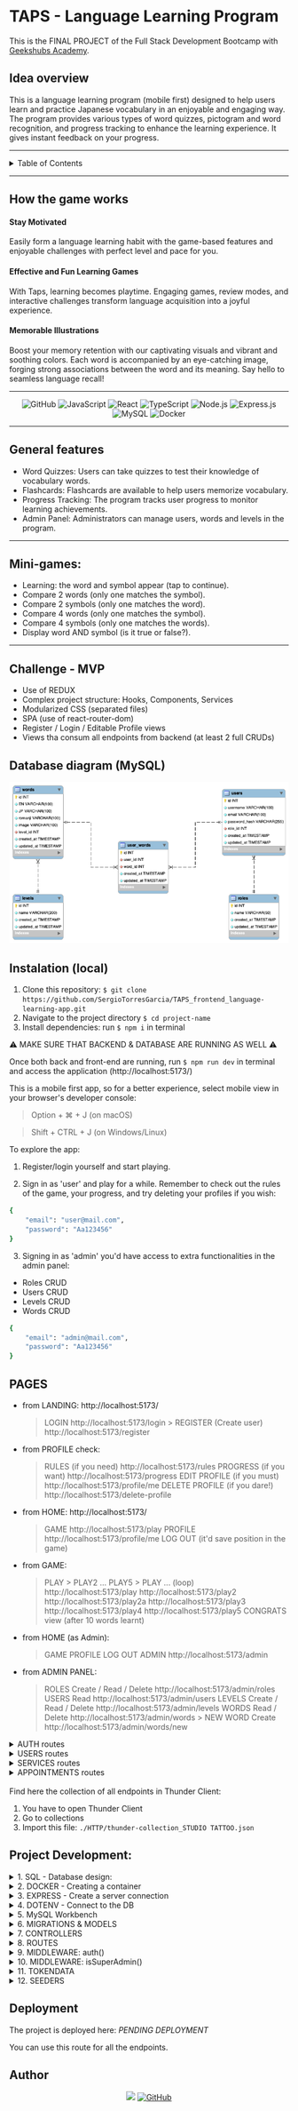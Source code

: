 # TAPS - Language Learning Program

This is the FINAL PROJECT of the Full Stack Development Bootcamp with <a href="https://github.com/GeeksHubsAcademy" target="_blank">Geekshubs Academy</a>.


## Idea overview

This is a language learning program (mobile first) designed to help users learn and practice Japanese vocabulary in an enjoyable and engaging way. 
The program provides various types of word quizzes, pictogram and word recognition, and progress tracking to enhance the learning experience. It gives instant feedback on your progress.

<hr/>

<details>
  <summary>Table of Contents</summary>
  <ol>
    <li><a href="#project-description-es">Description (ES)</a></li>
    <li><a href="#challenge">Challenge</a></li>
    <li><a href="#database-diagram">Database diagram</a></li>
    <li><a href="#instalation-local">Instalation</a></li>
    <li><a href="#endpoints">Endpoints</a></li>
    <li><a href="#project-development">Project development</a></li>
    <li><a href="#deployment">Deployment</a></li>
    <li><a href="#author">Author / Contact </a></li>
  </ol>
</details>

<hr/>

## How the game works

#### Stay Motivated
Easily form a language learning habit with the game-based features and enjoyable challenges with perfect level and pace for you.

#### Effective and Fun Learning Games
With Taps, learning becomes playtime. Engaging games, review modes, and interactive challenges transform language acquisition into a joyful experience.

#### Memorable Illustrations
Boost your memory retention with our captivating visuals and vibrant and soothing colors. Each word is accompanied by an eye-catching image, forging strong associations between the word and its meaning. Say hello to seamless language recall!

<hr/>


<div align="center">
    <img src="https://img.shields.io/badge/GitHub-100000?style=for-the-badge&logo=github&logoColor=white" alt="GitHub" />
    <img src= "https://img.shields.io/badge/javascipt-EFD81D?style=for-the-badge&logo=javascript&logoColor=black" alt="JavaScript" />
    <img src= "https://img.shields.io/badge/React-20232A?style=for-the-badge&logo=react&logoColor=61DAFB" alt="React" />
    <img src="https://img.shields.io/badge/TypeScript-007ACC?style=for-the-badge&logo=typescript&logoColor=white" alt="TypeScript" />
    <img src="https://img.shields.io/badge/Node.js-43853D?style=for-the-badge&logo=node.js&logoColor=white" alt="Node.js" />
    <img src="https://img.shields.io/badge/Express.js-404D59?style=for-the-badge" alt="Express.js"/>
    <img src="https://img.shields.io/badge/MySQL-00000F?style=for-the-badge&logo=mysql&logoColor=white" alt="MySQL" />
    <img src="https://img.shields.io/badge/DOCKER-2020BF?style=for-the-badge&logo=docker&logoColor=white" alt="Docker" />
</div>

<hr/>

## General features

- Word Quizzes: Users can take quizzes to test their knowledge of vocabulary words.
- Flashcards: Flashcards are available to help users memorize vocabulary.
- Progress Tracking: The program tracks user progress to monitor learning achievements.
- Admin Panel: Administrators can manage users, words and levels in the program.

<hr/>

## Mini-games:
- Learning: the word and symbol appear (tap to continue).
- Compare 2 words (only one matches the symbol).
- Compare 2 symbols (only one matches the word).
- Compare 4 words (only one matches the symbol).
- Compare 4 symbols (only one matches the words).
- Display word AND symbol (is it true or false?).

<hr/>

## Challenge - MVP
- Use of REDUX
- Complex project structure: Hooks, Components, Services
- Modularized CSS (separated files)
- SPA (use of react-router-dom)
- Register / Login / Editable Profile views
- Views tha consum all endpoints from backend (at least 2 full CRUDs)


## Database diagram (MySQL)

![Reverse engineered diagram of the DB](src/assets/DIAGRAM-FINAL-PROJECT-5-tables.png)

## Instalation (local)
1.  Clone this repository: 
`$ git clone https://github.com/SergioTorresGarcia/TAPS_frontend_language-learning-app.git`
2. Navigate to the project directory `$ cd project-name`
3.  Install dependencies: run ` $ npm i ` in terminal

⚠️ MAKE SURE THAT BACKEND & DATABASE ARE RUNNING AS WELL ⚠️
<!-- 3.  Connect repository with database 
Set up environment variables: create a .env file in the root directory (sample provided).
4.  Run migrations:  ` $ npm run migrations `
5.  Run seeders:  ` $ npm run seed `
6.  Start server:  ` $ npm run dev ` -->

Once both back and front-end are running, run ` $ npm run dev ` in terminal and access the application (http://localhost:5173/)

This is a mobile first app, so for a better experience, select mobile view in your browser's  developer console:

> Option + ⌘ + J (on macOS)

> Shift + CTRL + J (on Windows/Linux)

To explore the app:

1. Register/login yourself and start playing.

2. Sign in as 'user' and play for a while. Remember to check out the rules of the game, your progress, and try deleting your profiles if you wish:
```bash
{
    "email": "user@mail.com",
    "password": "Aa123456"
}
```

3. Signing in as 'admin' you'd have access to extra functionalities in the admin panel:
- Roles CRUD
- Users CRUD
- Levels CRUD
- Words CRUD
```bash
{
    "email": "admin@mail.com",
    "password": "Aa123456"
}
```


## PAGES

- from LANDING:                         http://localhost:5173/
    > LOGIN                             http://localhost:5173/login
        > REGISTER (Create user)        http://localhost:5173/register

- from PROFILE check:
    > RULES (if you need)               http://localhost:5173/rules
    > PROGRESS (if you want)            http://localhost:5173/progress
    > EDIT PROFILE (if you must)        http://localhost:5173/profile/me
    > DELETE PROFILE (if you dare!)     http://localhost:5173/delete-profile

- from HOME:                            http://localhost:5173/
    > GAME                              http://localhost:5173/play
    > PROFILE                           http://localhost:5173/profile/me
    > LOG OUT (it'd save position in the game)

- from GAME:
    > PLAY > PLAY2 ... PLAY5 > PLAY ... (loop)  http://localhost:5173/play
                                                http://localhost:5173/play2
                                                http://localhost:5173/play2a
                                                http://localhost:5173/play3
                                                http://localhost:5173/play4
                                                http://localhost:5173/play5
    > CONGRATS view (after 10 words learnt)

- from HOME (as Admin):
    > GAME
    > PROFILE
    > LOG OUT
    > ADMIN                             http://localhost:5173/admin

- from ADMIN PANEL:
    > ROLES Create / Read / Delete      http://localhost:5173/admin/roles
    > USERS Read                        http://localhost:5173/admin/users
    > LEVELS Create / Read / Delete     http://localhost:5173/admin/levels
    > WORDS Read / Delete               http://localhost:5173/admin/words
        > NEW WORD Create               http://localhost:5173/admin/words/new


<details>
<summary>AUTH routes</summary>

-   REGISTER new user
    
        POST http://localhost:4500/auth/register

    body:
    
    ``` js
        {
            "username": "Sergio",
            "email": "sergio@sergio.com",
            "password": "Aa123456"
        }
    ```

-   LOGIN user

        POST http://localhost:4500/auth/login
        
    body:

    ``` js
        {
            "email": "sergio@sergio.com",
            "password": "Aa123456"
        }
    ```
</details>

<details>
<summary>USERS routes</summary>

-   GET ALL USERS  (including dinamic query search)

        GET https://proyecto4-buscador-dev-jzta.1.ie-1.fl0.io/api/users
        GET https://proyecto4-buscador-dev-jzta.1.ie-1.fl0.io/api/users?email=example@domain.com

- GET USER BY ID

      GET https://proyecto4-buscador-dev-jzta.1.ie-1.fl0.io/api/users/:id

-   UPDATE PROFILE (for the currently logged user)

        PUT https://proyecto4-buscador-dev-jzta.1.ie-1.fl0.io/api/users/self

    body:

    ```js
        {
            "first_name": "name",
            "last_name": "surname",
            "email": "something@domain.com",
            "password": "111111"
        }
    ```
-   UPDATE USER BY ID

        PUT https://proyecto4-buscador-dev-jzta.1.ie-1.fl0.io/api/users/:id

-   UPDATE USER'S ROLE

        PUT https://proyecto4-buscador-dev-jzta.1.ie-1.fl0.io/api/users/:id/:role

-   DELETE USER BY ID

        DELETE https://proyecto4-buscador-dev-jzta.1.ie-1.fl0.io/api/users/:id
</details>
<details>
<summary>SERVICES routes</summary>

-   CREATE A NEW SERVICE

        POST https://proyecto4-buscador-dev-jzta.1.ie-1.fl0.io/api/services

-   GET ALL SERVICES

        GET https://proyecto4-buscador-dev-jzta.1.ie-1.fl0.io/api/services

-   UPDATE SERVICE BY ID

        UPDATE https://proyecto4-buscador-dev-jzta.1.ie-1.fl0.io/api/services/:id

-   DELETE SERVICE BY ID

        DELETE https://proyecto4-buscador-dev-jzta.1.ie-1.fl0.io/api/services/:id
</details>
<details>
<summary>APPOINTMENTS routes</summary>

-   CREATE A NEW APPOINTMENT

        POST https://proyecto4-buscador-dev-jzta.1.ie-1.fl0.io/api/appointments

-   GET ALL APPOINTMENTS

        GET https://proyecto4-buscador-dev-jzta.1.ie-1.fl0.io/api/appointments
-   GET OWN APPOINTMENTS

        GET https://proyecto4-buscador-dev-jzta.1.ie-1.fl0.io/api/appointments/profile
        
-   GET APPOINTMENTS BY ID

        GET https://proyecto4-buscador-dev-jzta.1.ie-1.fl0.io/api/appointments/:id

-   UPDATE APPOINTMENTS BY ID

        UPDATE https://proyecto4-buscador-dev-jzta.1.ie-1.fl0.io/api/appointments/:id

-   DELETE APPOINTMENTS BY ID

        DELETE https://proyecto4-buscador-dev-jzta.1.ie-1.fl0.io/api/appointments/:id

</details>

<br />
Find here the collection of all endpoints in Thunder Client:

1. You have to open Thunder Client
2. Go to collections
3. Import this file: `./HTTP/thunder-collection_STUDIO TATTOO.json`


## Project Development:

<details>
  <summary>1. SQL - Database design:</summary>
    
-   Analyze the task to find the purpose of the database and gather all requirements
-   Concept design: create an Entity-Relationship Diagram where we
define tables, their attributes, and the relationships with one another.
-   Normalization: eliminate redundancy, identify primary keys (PK) and foreign keys (FK)
-   Logical thinking: decide what can and cannot be 'NULL' (not required) and which are 'UNIQUE' fields
</details>

<details>
  <summary>2. DOCKER - Creating a container</summary>

-   Install docker
- Create a container
    > docker run -d -p 3306:3306 --name <container-name> -e MYSQL_ROOT_PASSWORD=<your_password> mysql
- Access it
    > mysql -h localhost -P 3306 -u root -p
you will need -h (host), -P (port), -u (username) and -p (password)
- Execute it
    > docker exec -it mysql-pruebas bash
</details>

<details>
  <summary>3. EXPRESS - Create a server connection</summary>

- We initiate NODE:  `$ npm init` 
    This creates 'package.json' where all the dependencies will be stored.

- We run the command: `$ npm install express --save`
    This creates 'package-lock.json' and the 'node_modules' folder

- We create the folder '.gitignore' and add '/node_modules' inside
    This blocks the heavy folder from being upload to github with the rest of the project.

- We install TYPESCRIPT (as developers) `$ npm install typescript -D`

- We create the 'tsconfig.json' file: `$ npx tsc --init`

- We install types /express & node: `$ npm install @types/express @types/node -D`

- We install dependencies to compile TS (nodemon): `$ npm install ts-node nodemon -D`

- We add a shortcut to the package.json's scripts:
    > "dev": "nodemon ./src/server.ts"

- We create the file '.env' with the PORT (of the server) and add '.env' to the '.gitignore'.

    Also add a copy '.env.sample' where we will storage a blueprint of data, without the sensitive information (in this case: 'PORT= ')

- We install 'dotenv': `$ npm i dotenv`
    This gets added to the dependencies and will grab data from the .env file
</details>

<details>
  <summary>4. DOTENV - Connect to the DB</summary>

- We create the folder 'src' with a 'server.ts' file inside.
    The main function connects to the server `startServer();`<br/>
- We link a new file called `app.ts` to separate responsabilities.<br/>
-   In this file we write the following code:

    ```js
    import express from "express";
    import dotenv from "dotenv";
    import { Request, Response } from "express";
    
    // links the .env folder
    dotenv.config(); 

    // runs server connection
    const app = express(); 

    // parses responses to .json)
    app.use(express.json()); 

    // sets up the connection port
    const PORT = process.env.PORT || 4002; 

    // server is up and listening to any upcomming request
    app.listen(3000, () => console.log('Servidor levantado en 3000')); 


    // testing request - 'Hello world' means we are ready to go!
    app.get('/', (req: Request, res: Response) => {
        res.send('Hello world!')
    }); 
    ```

- We run the server using the previously created nodemon shortcut: `$ npm run dev`
</details>

<details>
  <summary>5. MySQL Workbench</summary>

- We open the workbench and run the following commands:

    ```sql
    CREATE DATABASE <project_name>;
    USE <project_name>;
    ```
</details>

<details>
  <summary>6. MIGRATIONS & MODELS</summary>

- Creating MIGRATIONS [Data Definition Language (DDL): with typeorm]: `./src/database/migrations`
- Adding them to `DataSource.migrations` in the `db.ts` file: `Role, User, Service, Appointment`
- Creating MODELS (entities) [Data Manipulation Language (DML)]
- Adding them to `DataSource.entities` in the `db.ts` file: `Roles, Users, Services, Appointments`
</details>

<details>
  <summary>7. CONTROLLERS</summary>

- We create controllers (in a folder on the same level with `package.json`): 
    > `auth, roles, users, services, appointments`
</details>

<details>
  <summary>8. ROUTES</summary>

- We create routes (in `app.ts`) for CRUD (create, read, update and delete) database records.
</details>

<details>
  <summary>9. MIDDLEWARE: auth()</summary>
  
  - Additionally we need to control access to our data. We will use 'middleware' functions.

  -  `Auth` (authorisation systembased on TOKENs) will block anything that is not to be seen by the general public. In our case, it only does not affect to `register`, `login` and `getServices` (as those are the endpoints reachable without logging in)
  -  The `auth()` function verifies an encrypted TOKEN created automatically while logging in. With an active token we have access to other data.
</details>

<details>
  <summary>10. MIDDLEWARE: isSuperAdmin()</summary>
  
- We also want to grant special administrative access. With another middleware, the `isSuperAdmin()` function, we control PERMISSIONS.
- The 'superadmin' role would be able to reach all data, while Users would have a more limited reach. More levels can be implemented
</details>

<details>
  <summary>11. TOKENDATA</summary>

- For the TOKEN to work, we create a new file `./types/index.d.ts` with the following lines:

    ```js
    export type tokenData = {
        userId: number;
        roleName: string;
    };

    declare global {
        namespace Express {
            export interface Request {
                tokenData: tokenData;
            }
        }
    }
    ```
</details>

<details>
  <summary>12. SEEDERS</summary>

- In order to check out this project, you'll need to ppopulate the database.

- Follow steps 5 and 6 of the <a href="#instalation-local">instalation</a>
</details>


## Deployment
The project is deployed here:
*PENDING DEPLOYMENT*

You can use this route for all the endpoints.


## Author
<div align="center">
<a href = "mailto:a.sergiotorres@gmail.com"><img src="https://img.shields.io/badge/Gmail-C6362C?style=for-the-badge&logo=gmail&logoColor=white" target="_blank"></a>
<a href="https://github.com/SergioTorresGarcia" target="_blank"><img src="https://img.shields.io/badge/GitHub-100000?style=for-the-badge&logo=github&logoColor=white" alt="GitHub" /></a> 
</div>